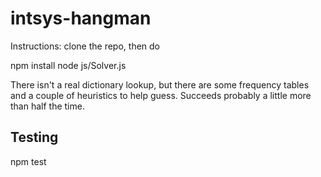 # intsys-hangman

Instructions:
clone the repo, then do

npm install
node js/Solver.js

There isn't a real dictionary lookup, but there are some frequency tables and a couple of heuristics to help guess. Succeeds probably a little more than half the time.

## Testing
npm test
